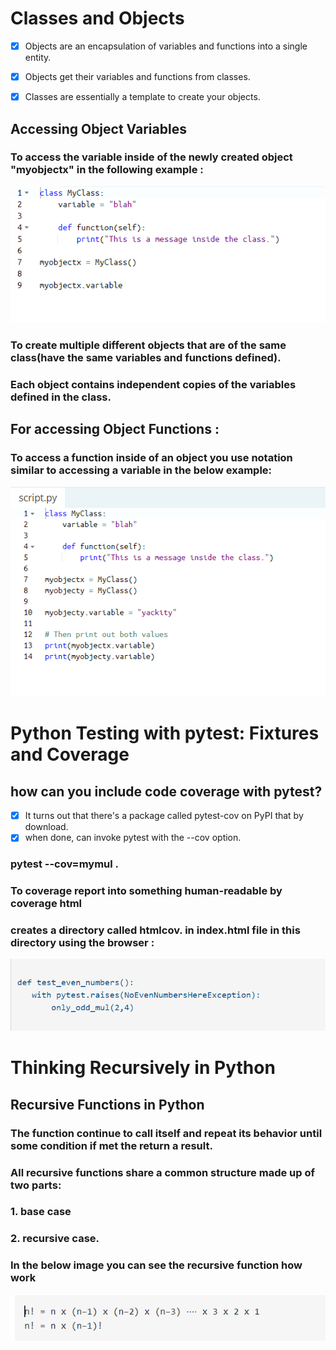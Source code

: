 # Classes and Objects
- [x]  Objects are an encapsulation of variables and functions into a single entity. 
- [x] Objects get their variables and functions from classes. 
- [x] Classes are essentially a template to create your objects. 


## Accessing Object Variables
### To access the variable inside of the newly created object "myobjectx" in the following example :
![ image](class1.png)


### To create multiple different objects that are of the same class(have the same variables and functions defined).
### Each object contains independent copies of the variables defined in the class.

## For accessing Object Functions :

### To access a function inside of an object you use notation similar to accessing a variable in the below example:

![ image](class2.png)


# Python Testing with pytest: Fixtures and Coverage

##  how can you include code coverage with pytest? 
- [x] It turns out that there's a package called pytest-cov on PyPI that by download.
- [x] when done, can invoke pytest with the --cov option.

### pytest --cov=mymul .

### To coverage report into something human-readable by coverage html
### creates a directory called htmlcov. in  index.html file in this directory using the browser : 

![ image](class3.png)


# Thinking Recursively in Python

## Recursive Functions in Python
### The function  continue to call itself and repeat its behavior until some condition if  met the return a result.
### All recursive functions share a common structure made up of two parts:
### 1. base case 
### 2. recursive case.
### In the below image you can see the recursive function how work 
![image](class5.png)